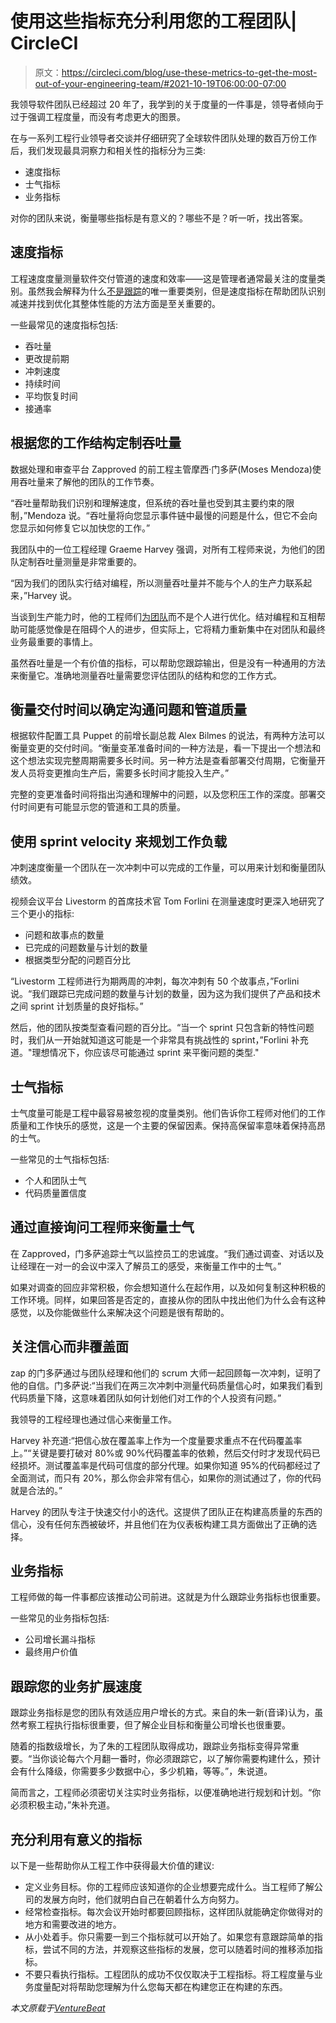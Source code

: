 # 使用这些指标充分利用您的工程团队| CircleCI

> 原文：<https://circleci.com/blog/use-these-metrics-to-get-the-most-out-of-your-engineering-team/#2021-10-19T06:00:00-07:00>

我领导软件团队已经超过 20 年了，我学到的关于度量的一件事是，领导者倾向于过于强调工程度量，而没有考虑更大的图景。

在与一系列工程行业领导者交谈并仔细研究了全球软件团队处理的数百万份工作后，我们发现最具洞察力和相关性的指标分为三类:

*   速度指标
*   士气指标
*   业务指标

对你的团队来说，衡量哪些指标是有意义的？哪些不是？听一听，找出答案。

## 速度指标

工程速度度量测量软件交付管道的速度和效率——这是管理者通常最关注的度量类别。虽然我会解释为什么[不是跟踪](https://circleci.com/blog/engineering-metrics/)的唯一重要类别，但是速度指标在帮助团队识别减速并找到优化其整体性能的方法方面是至关重要的。

一些最常见的速度指标包括:

*   吞吐量
*   更改提前期
*   冲刺速度
*   持续时间
*   平均恢复时间
*   接通率

## 根据您的工作结构定制吞吐量

数据处理和审查平台 Zapproved 的前工程主管摩西·门多萨(Moses Mendoza)使用吞吐量来了解他的团队的工作节奏。

“吞吐量帮助我们识别和理解速度，但系统的吞吐量也受到其主要约束的限制，”Mendoza 说。“吞吐量将向您显示事件链中最慢的问题是什么，但它不会向您显示如何修复它以加快您的工作。”

我团队中的一位工程经理 Graeme Harvey 强调，对所有工程师来说，为他们的团队定制吞吐量测量是非常重要的。

“因为我们的团队实行结对编程，所以测量吞吐量并不能与个人的生产力联系起来，”Harvey 说。

当谈到生产能力时，他的工程师们[为团队](https://circleci.com/blog/how-to-build-a-team-that-demands-metrics/)而不是个人进行优化。结对编程和互相帮助可能感觉像是在阻碍个人的进步，但实际上，它将精力重新集中在对团队和最终业务最重要的事情上。

虽然吞吐量是一个有价值的指标，可以帮助您跟踪输出，但是没有一种通用的方法来衡量它。准确地测量吞吐量需要您评估团队的结构和您的工作方式。

## 衡量交付时间以确定沟通问题和管道质量

根据软件配置工具 Puppet 的前增长副总裁 Alex Bilmes 的说法，有两种方法可以衡量变更的交付时间。“衡量变革准备时间的一种方法是，看一下提出一个想法和这个想法实现完整周期需要多长时间。另一种方法是查看部署交付周期，它衡量开发人员将变更推向生产后，需要多长时间才能投入生产。”

完整的变更准备时间将指出沟通和理解中的问题，以及您积压工作的深度。部署交付时间更有可能显示您的管道和工具的质量。

## 使用 sprint velocity 来规划工作负载

冲刺速度衡量一个团队在一次冲刺中可以完成的工作量，可以用来计划和衡量团队绩效。

视频会议平台 Livestorm 的首席技术官 Tom Forlini 在测量速度时更深入地研究了三个更小的指标:

*   问题和故事点的数量
*   已完成的问题数量与计划的数量
*   根据类型分配的问题百分比

“Livestorm 工程师进行为期两周的冲刺，每次冲刺有 50 个故事点，”Forlini 说。“我们跟踪已完成问题的数量与计划的数量，因为这为我们提供了产品和技术之间 sprint 计划质量的良好指标。”

然后，他的团队按类型查看问题的百分比。“当一个 sprint 只包含新的特性问题时，我们从一开始就知道这可能是一个非常具有挑战性的 sprint，”Forlini 补充道。"理想情况下，你应该尽可能通过 sprint 来平衡问题的类型."

## 士气指标

士气度量可能是工程中最容易被忽视的度量类别。他们告诉你工程师对他们的工作质量和工作快乐的感觉，这是一个主要的保留因素。保持高保留率意味着保持高昂的士气。

一些常见的士气指标包括:

*   个人和团队士气
*   代码质量置信度

## 通过直接询问工程师来衡量士气

在 Zapproved，门多萨追踪士气以监控员工的忠诚度。“我们通过调查、对话以及让经理在一对一的会议中深入了解员工的感受，来衡量工作中的士气。”

如果对调查的回应非常积极，你会想知道什么在起作用，以及如何复制这种积极的工作环境。同样，如果回答是否定的，直接从你的团队中找出他们为什么会有这种感觉，以及你能做些什么来解决这个问题是很有帮助的。

## 关注信心而非覆盖面

zap 的门多萨通过与团队经理和他们的 scrum 大师一起回顾每一次冲刺，证明了他的自信。门多萨说:“当我们在两三次冲刺中测量代码质量信心时，如果我们看到代码质量下降，这意味着团队如何计划他们对工作的个人投资有问题。”

我领导的工程经理也通过信心来衡量工作。

Harvey 补充道:“把信心放在覆盖率上作为一个度量要求重点不在代码覆盖率上。”“关键是要打破对 80%或 90%代码覆盖率的依赖，然后交付时才发现代码已经损坏。测试覆盖率是代码可信度的部分代理。如果你知道 95%的代码都经过了全面测试，而只有 20%，那么你会非常有信心，如果你的测试通过了，你的代码就是合法的。”

Harvey 的团队专注于快速交付小的迭代。这提供了团队正在构建高质量的东西的信心，没有任何东西被破坏，并且他们在为仪表板构建工具方面做出了正确的选择。

## 业务指标

工程师做的每一件事都应该推动公司前进。这就是为什么跟踪业务指标也很重要。

一些常见的业务指标包括:

*   公司增长漏斗指标
*   最终用户价值

## 跟踪您的业务扩展速度

跟踪业务指标是您的团队有效适应用户增长的方式。来自的朱一新(音译)认为，虽然考察工程执行指标很重要，但了解企业目标和衡量公司增长也很重要。

随着的指数级增长，为了朱的工程团队取得成功，跟踪业务指标变得异常重要。“当你谈论每六个月翻一番时，你必须跟踪它，以了解你需要构建什么，预计会有什么降级，你需要多少数据中心，多少机箱，等等。”，朱说道。

简而言之，工程师必须密切关注实时业务指标，以便准确地进行规划和计划。“你必须积极主动，”朱补充道。

## 充分利用有意义的指标

以下是一些帮助你从工程工作中获得最大价值的建议:

*   定义业务目标。你的工程师应该知道你的企业想要完成什么。当工程师了解公司的发展方向时，他们就明白自己在朝着什么方向努力。
*   经常检查指标。每次会议开始时都要回顾指标，这样团队就能确定你做得对的地方和需要改进的地方。
*   从小处着手。你只需要一到三个指标就可以开始了。如果您有意跟踪简单的指标，尝试不同的方法，并观察这些指标的发展，您可以随着时间的推移添加指标。
*   不要只看执行指标。工程团队的成功不仅仅取决于工程指标。将工程度量与业务度量配对将帮助您理解为什么您每天都在构建您正在构建的东西。

*本文原载于[VentureBeat](https://venturebeat.com/2021/07/18/use-these-metrics-to-get-the-most-out-of-your-engineering-team/)*